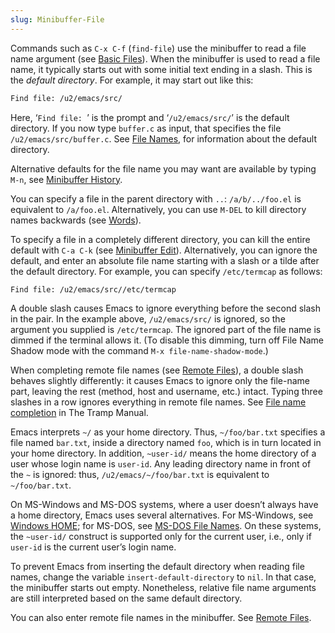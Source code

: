 ```yaml
---
slug: Minibuffer-File
---
```


Commands such as `C-x C-f` (`find-file`) use the minibuffer to read a file name argument (see [Basic Files](Basic-Files)). When the minibuffer is used to read a file name, it typically starts out with some initial text ending in a slash. This is the *default directory*. For example, it may start out like this:

```lisp
Find file: /u2/emacs/src/
```

Here, ‘`Find file: `’ is the prompt and ‘`/u2/emacs/src/`’ is the default directory. If you now type `buffer.c` as input, that specifies the file `/u2/emacs/src/buffer.c`. See [File Names](File-Names), for information about the default directory.

Alternative defaults for the file name you may want are available by typing `M-n`, see [Minibuffer History](Minibuffer-History).

You can specify a file in the parent directory with `..`: `/a/b/../foo.el` is equivalent to `/a/foo.el`. Alternatively, you can use `M-DEL` to kill directory names backwards (see [Words](Words)).

To specify a file in a completely different directory, you can kill the entire default with `C-a C-k` (see [Minibuffer Edit](Minibuffer-Edit)). Alternatively, you can ignore the default, and enter an absolute file name starting with a slash or a tilde after the default directory. For example, you can specify `/etc/termcap` as follows:

```lisp
Find file: /u2/emacs/src//etc/termcap
```

A double slash causes Emacs to ignore everything before the second slash in the pair. In the example above, `/u2/emacs/src/` is ignored, so the argument you supplied is `/etc/termcap`. The ignored part of the file name is dimmed if the terminal allows it. (To disable this dimming, turn off File Name Shadow mode with the command `M-x file-name-shadow-mode`<!-- /@w -->.)

When completing remote file names (see [Remote Files](Remote-Files)), a double slash behaves slightly differently: it causes Emacs to ignore only the file-name part, leaving the rest (method, host and username, etc.) intact. Typing three slashes in a row ignores everything in remote file names. See [File name completion](https://www.gnu.org/software/emacs/manual/html_mono/tramp.html#File-name-completion) in The Tramp Manual.

Emacs interprets `~/` as your home directory. Thus, `~/foo/bar.txt` specifies a file named `bar.txt`, inside a directory named `foo`, which is in turn located in your home directory. In addition, `~user-id/` means the home directory of a user whose login name is `user-id`. Any leading directory name in front of the `~` is ignored: thus, `/u2/emacs/~/foo/bar.txt` is equivalent to `~/foo/bar.txt`.

On MS-Windows and MS-DOS systems, where a user doesn’t always have a home directory, Emacs uses several alternatives. For MS-Windows, see [Windows HOME](Windows-HOME); for MS-DOS, see [MS-DOS File Names](MS_002dDOS-File-Names). On these systems, the `~user-id/` construct is supported only for the current user, i.e., only if `user-id` is the current user’s login name.

To prevent Emacs from inserting the default directory when reading file names, change the variable `insert-default-directory` to `nil`. In that case, the minibuffer starts out empty. Nonetheless, relative file name arguments are still interpreted based on the same default directory.

You can also enter remote file names in the minibuffer. See [Remote Files](Remote-Files).
